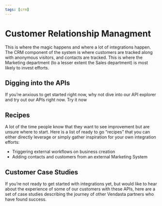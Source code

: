 ```yaml
---
tags: [crm]
---
```

# Customer Relationship Managment

This is where the magic happens and where a lot of integrations happen. The CRM component of the system is where customers are tracked along with anonymous visitors, and contacts are tracked. This is where the Marketing department (to a lesser extent the Sales department) is most likely to invest efforts.

## Digging into the APIs
If you’re anxious to get started right now, why not dive into our API explorer and try out our APIs right now. Try it now

## Recipes
A lot of the time people know that they want to see improvement but are unsure where to start. Here is a list of ready to go “recipes” that you can either directly leverage or simply gather inspiration for your own integration efforts:

- Triggering external workflows on business creation
- Adding contacts and customers from an external Marketing System

## Customer Case Studies
If you’re not ready to get started with integrations yet, but would like to hear about the experience of some of our customers with these APIs, here are a set of case studies describing the journey of other Vendasta partners who have found success.

